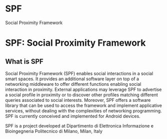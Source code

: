 SPF
===

Social Proximity Framework

# SPF: Social Proximity Framework #

## What is SPF ##
Social Proximity Framework (SPF) enables social interactions in a social smart spaces. It provides an additional software layer on top of a networking middleware to offer different functions enabling social interaction in proximity. External applications may leverage SPF to advertise a social profile in proximity or to discover other profiles matching different queries associated to social interests. Moreover, SPF offers a software library that can be used to access the framework and implement applicative services, without dealing with the complexities of networking programming. SPF is currently conceived and implemented for Android devices. 

SPF is a project developed at 
Dipartimento di Elettronica Informazione e Bioingegneria
Politecnico di Milano, Milan, Italy